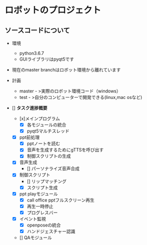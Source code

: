 # ロボットのプロジェクト

## ソースコードについて
- 環境
    -  python3.6.7
    -  GUIライブラリはpyqt5です
- 現在のmaster branchはロボット環境から離れています
- 計画
    - master - >実際のロボット環境コード（windows）
    - test - >自分のコンピューターで開発できる(linux,mac osなど)

-  [] **タスク進捗概要**
    -  [x]メインプログラム
        -  [x] 各モジュールの統合
        -  [x] pyqt5マルチスレッド
    -  [x] ppt前処理
        -  [x] pptノートを読む
        -  [x] 音声を生成するためにgTTSを呼び出す
        -  [x] 制御スクリプトの生成
    -  [x] 音声生成
        -  [] パーソナライズ音声合成
    -  [x] 制御スクリプト
        -  [] リップマッチング
        -  [x] スクリプト生成
    -  [x] ppt playモジュール
        -  [x] call office pptフルスクリーン再生
        -  [x] 再生一時停止
        -  [x] プログレスバー
    -  [x] イベント監視
        -  [x] openposeの統合
        -  [x] ハンドジェスチャー認識
    -  [] QAモジュール